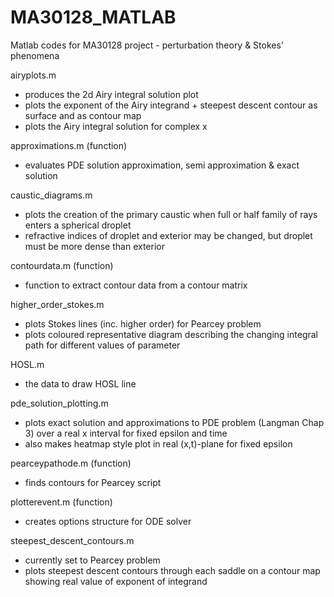 # MA30128_MATLAB
Matlab codes for MA30128 project - perturbation theory &amp; Stokes' phenomena

airyplots.m
  - produces the 2d Airy integral solution plot
  - plots the exponent of the Airy integrand + steepest descent contour as surface and as contour map
  - plots the Airy integral solution for complex x
  
approximations.m (function)
  - evaluates PDE solution approximation, semi approximation & exact solution
  
caustic_diagrams.m
  - plots the creation of the primary caustic when full or half family of rays enters a spherical droplet
  - refractive indices of droplet and exterior may be changed, but droplet must be more dense than exterior
  
contourdata.m (function)
  - function to extract contour data from a contour matrix
  
higher_order_stokes.m
  - plots Stokes lines (inc. higher order) for Pearcey problem
  - plots coloured representative diagram describing the changing integral path for different values of parameter
  
HOSL.m
  - the data to draw HOSL line
  
pde_solution_plotting.m
  - plots exact solution and approximations to PDE problem (Langman Chap 3) over a real x interval for fixed epsilon and time
  - also makes heatmap style plot in real (x,t)-plane for fixed epsilon
  
pearceypathode.m (function)
  - finds contours for Pearcey script
  
plotterevent.m (function)
  - creates options structure for ODE solver
  
steepest_descent_contours.m
  - currently set to Pearcey problem
  - plots steepest descent contours through each saddle on a contour map showing real value of exponent of integrand



  
  
  
